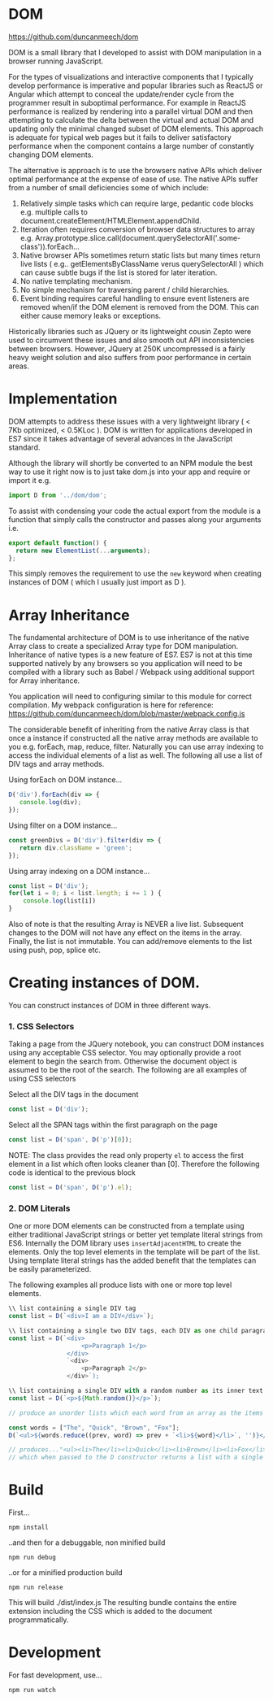# DOM 
https://github.com/duncanmeech/dom

DOM is a small library that I developed to assist with DOM manipulation in a browser running JavaScript. 

For the types of visualizations and interactive components that I typically develop performance is imperative and
popular libraries such as ReactJS or Angular which attempt to conceal the update/render cycle from the programmer result in
suboptimal performance. For example in ReactJS performance is realized by rendering into a parallel virtual DOM and then
attempting to calculate the delta between the virtual and actual DOM and updating only the minimal changed subset of DOM elements.
This approach is adequate for typical web pages but it fails to deliver satisfactory performance when the component contains a
large number of constantly changing DOM elements.

The alternative is approach is to use the browsers native APIs which deliver optimal performance at the expense of ease of use.
The native APIs suffer from a number of small deficiencies some of which include:
 
1. Relatively simple tasks which can require large, pedantic code blocks e.g. multiple calls to document.createElement/HTMLElement.appendChild.
2. Iteration often requires conversion of browser data structures to array e.g. Array.prototype.slice.call(document.querySelectorAll('.some-class')).forEach...
3. Native browser APIs sometimes return static lists but many times return live lists ( e.g.. getElementsByClassName verus querySelectorAll ) which can
   cause subtle bugs if the list is stored for later iteration.
3. No native templating mechanism.
4. No simple mechanism for traversing parent / child hierarchies.
5. Event binding requires careful handling to ensure event listeners are removed when/if the DOM element is removed
   from the DOM. This can either cause memory leaks or exceptions.
   
Historically libraries such as JQuery or its lightweight cousin Zepto were used to circumvent these issues and also smooth out
API inconsistencies between browsers. However, JQuery at 250K uncompressed is a fairly heavy weight solution and also
suffers from poor performance in certain areas. 

# Implementation

DOM attempts to address these issues with a very lightweight library ( < 7Kb optimized, < 0.5KLoc ). DOM is written for
applications developed in ES7 since it takes advantage of several advances in the JavaScript standard.

Although the library will shortly be converted to an NPM module the best way to use it right now is to just
take dom.js into your app and require or import it e.g.

```javascript
import D from '../dom/dom';
```

To assist with condensing your code the actual export from the module is a function that simply calls the constructor
and passes along your arguments i.e.

```javascript
export default function() {
  return new ElementList(...arguments);
};
```

This simply removes the requirement to use the `new` keyword when creating instances of DOM ( which I usually just
import as D ).


# Array Inheritance

The fundamental architecture of DOM is to use inheritance of the native Array class to create a specialized Array
type for DOM manipulation. Inheritance of native types is a new feature of ES7. ES7 is not at this time supported
natively by any browsers so you application will need to be compiled with a library such as Babel / Webpack using
additional support for Array inheritance. 

You application will need to configuring similar to this module for 
correct compilation. My webpack configuration is here for reference: https://github.com/duncanmeech/dom/blob/master/webpack.config.js

The considerable benefit of inheriting from the native Array class is that once a instance if constructed all the
native array methods are available to you e.g. forEach, map, reduce, filter. Naturally you can use array indexing to
access the individual elements of a list as well. The following all use a list of DIV tags and array methods.

Using forEach on DOM instance...
```javascript
D('div').forEach(div => {
   console.log(div);
});
```


Using filter on a DOM instance...
```javascript
const greenDivs = D('div').filter(div => {
   return div.className = 'green';
});
```


Using array indexing on a DOM instance...
```javascript
const list = D('div');
for(let i = 0; i < list.length; i += 1 ) {
    console.log(list[i])
}
```
Also of note is that the resulting Array is NEVER a live list. Subsequent changes to the DOM will not have any 
effect on the items in the array.
Finally, the list is not immutable. You can add/remove elements to the list using push, pop, splice etc.

# Creating instances of DOM.

You can construct instances of DOM in three different ways.

### 1. CSS Selectors

Taking a page from the JQuery notebook, you can construct DOM instances using any acceptable CSS selector. You may optionally
provide a root element to begin the search from. Otherwise the document object is assumed to be the root of the search.
The following are all examples of using CSS selectors

Select all the DIV tags in the document
```javascript
const list = D('div');
```
Select all the SPAN tags within the first paragraph on the page
```javascript
const list = D('span', D('p')[0]);
```
NOTE: The class provides the read only property `el` to access the first element in a list which often looks cleaner than
[0]. Therefore the following code is identical to the previous block
```javascript
const list = D('span', D('p').el);
```

### 2. DOM Literals

One or more DOM elements can be constructed from a template using either traditional JavaScript strings or better yet
template literal strings from ES6. Internally the DOM library uses `insertAdjacentHTML` to create the elements.
Only the top level elements in the template will be part of the list. Using template literal strings has the added
benefit that the templates can be easily parameterized.

The following examples all produce lists with one or more top level elements.

```javascript
\\ list containing a single DIV tag
const list = D(`<div>I am a DIV</div>`);
```

```javascript
\\ list containing a single two DIV tags, each DIV as one child paragraph which is not in the list
const list = D(`<div>
                    <p>Paragraph 1</p>
                </div>
                `<div>
                    <p>Paragraph 2</p>
                </div>`);
```

```javascript
\\ list containing a single DIV with a random number as its inner text content
const list = D(`<p>${Math.random()}</p>`);
```

```javascript
// produce an unorder lists which each word from an array as the items

const words = ["The", "Quick", "Brown", "Fox"];
D(`<ul>${words.reduce((prev, word) => prev + `<li>${word}</li>`, '')}</ul>`)

// produces..."<ul><li>The</li><li>Quick</li><li>Brown</li><li>Fox</li></ul>
// which when passed to the D constructor returns a list with a single UL tab present.
```



# Build

First...

```npm install```

..and then for a debuggable, non minified build

```npm run debug```

..or for a minified production build

```npm run release```

This will build ./dist/index.js
The resulting bundle contains the entire extension including the CSS which is added to the document programmatically.

# Development

For fast development, use...

```npm run watch```
